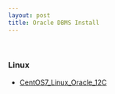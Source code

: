 ```yaml
---
layout: post
title: Oracle DBMS Install
---
```

<br>

### Linux

* [CentOS7_Linux_Oracle_12C](/2023/07/18/centos7-linux-oracle.html)